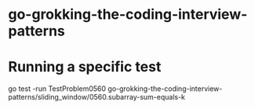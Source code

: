# go-grokking-the-coding-interview-patterns

# Running a specific test

go test  -run TestProblem0560 go-grokking-the-coding-interview-patterns/sliding_window/0560.subarray-sum-equals-k
